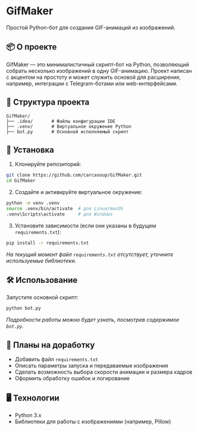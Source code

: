# GifMaker

Простой Python-бот для создания GIF-анимаций из изображений.

## 📦 О проекте

GifMaker — это минималистичный скрипт-бот на Python, позволяющий собрать несколько изображений в одну GIF-анимацию. Проект написан с акцентом на простоту и может служить основой для расширения, например, интеграции с Telegram-ботами или web-интерфейсами.

## 📂 Структура проекта

```
GifMaker/
├── .idea/       # Файлы конфигурации IDE
├── .venv/       # Виртуальное окружение Python
├── bot.py       # Основной исполняемый скрипт
```

## 🚀 Установка

1. Клонируйте репозиторий:

```bash
git clone https://github.com/carcasoup/GifMaker.git
cd GifMaker
```

2. Создайте и активируйте виртуальное окружение:

```bash
python -m venv .venv
source .venv/bin/activate  # для Linux/macOS
.venv\Scripts\activate     # для Windows
```

3. Установите зависимости (если они указаны в будущем `requirements.txt`):

```bash
pip install -r requirements.txt
```

*На текущий момент файл `requirements.txt` отсутствует, уточните используемые библиотеки.*

## 🛠️ Использование

Запустите основной скрипт:

```bash
python bot.py
```

*Подробности работы можно будет узнать, посмотрев содержимое `bot.py`.*

## 📌 Планы на доработку

- Добавить файл `requirements.txt`
- Описать параметры запуска и передаваемые изображения
- Сделать возможность выбора скорости анимации и размера кадров
- Оформить обработку ошибок и логирование

## 🖥️ Технологии

- Python 3.x
- Библиотеки для работы с изображениями (например, Pillow)

